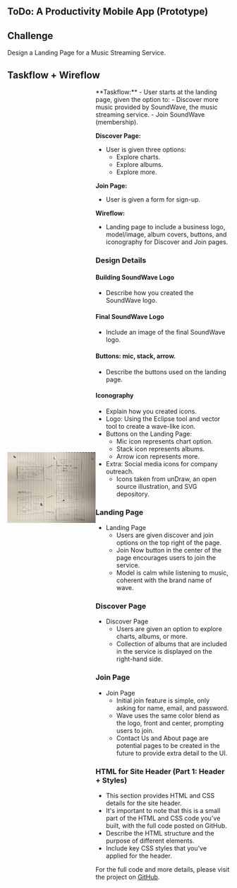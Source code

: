 ## ToDo: A Productivity Mobile App (Prototype)

## Challenge
Design a Landing Page for a Music Streaming Service.

## Taskflow + Wireflow

<div style="display: flex; align-items: center;">
   <img src="https://github.com/hansieso/Portfolio/blob/8572f291ee40e5b1ff85128e25e3c5a7bca8a9e8/taskflow1.jpg"alt="SoundWave Logo" width="200" height="auto">
  <div>
**Taskflow:**
- User starts at the landing page, given the option to:
  - Discover more music provided by SoundWave, the music streaming service.
  - Join SoundWave (membership).
  
**Discover Page:**
- User is given three options:
  - Explore charts.
  - Explore albums.
  - Explore more.
  
**Join Page:**
- User is given a form for sign-up.

**Wireflow:**
- Landing page to include a business logo, model/image, album covers, buttons, and iconography for Discover and Join pages.

### Design Details

#### Building SoundWave Logo
- Describe how you created the SoundWave logo.

#### Final SoundWave Logo
- Include an image of the final SoundWave logo.

#### Buttons: mic, stack, arrow.
- Describe the buttons used on the landing page.

#### Iconography
- Explain how you created icons.
- Logo: Using the Eclipse tool and vector tool to create a wave-like icon.
- Buttons on the Landing Page:
  - Mic icon represents chart option.
  - Stack icon represents albums.
  - Arrow icon represents more.
- Extra: Social media icons for company outreach.
  - Icons taken from unDraw, an open source illustration, and SVG depository.

### Landing Page

- Landing Page
  - Users are given discover and join options on the top right of the page.
  - Join Now button in the center of the page encourages users to join the service.
  - Model is calm while listening to music, coherent with the brand name of wave.

### Discover Page

- Discover Page
  - Users are given an option to explore charts, albums, or more.
  - Collection of albums that are included in the service is displayed on the right-hand side.

### Join Page

- Join Page
  - Initial join feature is simple, only asking for name, email, and password.
  - Wave uses the same color blend as the logo, front and center, prompting users to join.
  - Contact Us and About page are potential pages to be created in the future to provide extra detail to the UI.

### HTML for Site Header (Part 1: Header + Styles)
- This section provides HTML and CSS details for the site header.
- It's important to note that this is a small part of the HTML and CSS code you've built, with the full code posted on GitHub.
- Describe the HTML structure and the purpose of different elements.
- Include key CSS styles that you've applied for the header.

For the full code and more details, please visit the project on [GitHub](URL-to-GitHub-project).
